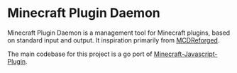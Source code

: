 # Minecraft Plugin Daemon

Minecraft Plugin Daemon is a management tool for Minecraft plugins, based on standard input and output. It inspiration primarily from [MCDReforged](https://github.com/Fallen-Breath/MCDReforged).

The main codebase for this project is a go port of [Minecraft-Javascript-Plugin](https://github.com/bbaa-bbaa/Minecraft-Javascript-Plugin).

